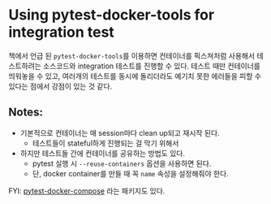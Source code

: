 # Using pytest-docker-tools for integration test
책에서 언급 된 `pytest-docker-tools`를 이용하면 컨테이너를 픽스쳐처럼 사용해서 테스트하려는 소스코드와 integration 테스트를 진행할 수 있다.
테스트 때만 컨테이너를 띄워놓을 수 있고, 여러개의 테스트를 동시에 돌리더라도 예기치 못한 에러들을 피할 수 있다는 점에서 강점이 있는 것 같다.

## Notes:
* 기본적으로 컨테이너는 매 session마다 clean up되고 재시작 된다.
   * 테스트들이 stateful하게 진행되는 걸 막기 위해서
* 하지만 테스트들 간에 컨테이너를 공유하는 방법도 있다.
   * pytest 실행 시 `--reuse-containers` 옵션을 사용하면 된다.
   * 단, docker container를 만들 때 꼭 `name` 속성을 설정해줘야 한다.

FYI: [pytest-docker-compose](https://github.com/pytest-docker-compose/pytest-docker-compose) 라는 패키지도 있다.
